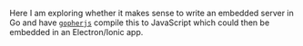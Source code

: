 Here I am exploring whether it makes sense to write an embedded server in Go and have [`gopherjs`](http://www.gopherjs.org/) compile this to JavaScript which could then be embedded in an Electron/Ionic app.
